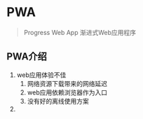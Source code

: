 # PWA
> Progress Web App 渐进式Web应用程序
 
## PWA介绍
1. web应用体验不佳
    1. 网络资源下载带来的网络延迟
    2. web应用依赖浏览器作为入口
    3. 没有好的离线使用方案
2. 
